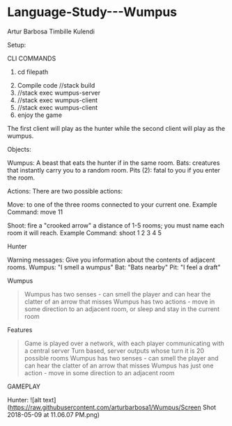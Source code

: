 # Language-Study---Wumpus
Artur Barbosa
Timbille Kulendi

Setup:

CLI COMMANDS
1) cd filepath
2. Compile code //stack build
3. //stack exec wumpus-server
4. //stack exec wumpus-client
5. //stack exec wumpus-client
6. enjoy the game

The first client will play as the hunter while the second client will play as the wumpus. 

Objects:

Wumpus: A beast that eats the hunter if in the same room.
Bats: creatures that instantly carry you to a random room.
Pits (2): fatal to you if you enter the room.

Actions: There are two possible actions:

Move: to one of the three rooms connected to your current one.
Example Command: move 11

Shoot: fire a "crooked arrow" a distance of 1-5 rooms; you must name each room it will reach.
Example Command: shoot 1 2 3 4 5


Hunter                        

Warning messages: Give you information about the contents of adjacent rooms.
Wumpus: "I smell a wumpus"
Bat: "Bats nearby"
Pit: "I feel a draft"

Wumpus

>Wumpus has two senses - can smell the player and can hear the clatter of an arrow that misses
>Wumpus has two actions - move in some direction to an adjacent room, or sleep and stay in the current room


Features
>Game is played over a network, with each player communicating with a central server
>Turn based, server outputs whose turn it is
>20 possible rooms
>Wumpus has two senses - can smell the player and can hear the clatter of an arrow that misses
>Wumpus has just one action - move in some direction to an adjacent room


GAMEPLAY 

Hunter: 
![alt text](https://raw.githubusercontent.com/arturbarbosa1/Wumpus/Screen Shot 2018-05-09 at 11.06.07 PM.png)

